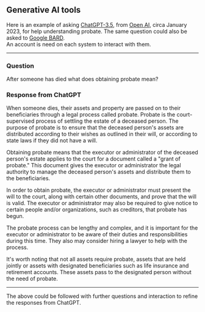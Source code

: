 ## Generative AI tools

Here is an example of asking [ChatGPT-3.5](https://chat.openai.com/), from  [Open AI](https://openai.com/), circa January 2023, for help understanding probate. The same question could also be asked to [Google BARD](https://bard.google.com/).  
An account is need on each system to interact with them.

___
### Question
After someone has died what does obtaining probate mean?

### Response from ChatGPT
When someone dies, their assets and property are passed on to their beneficiaries through a legal process called probate. Probate is the court-supervised process of settling the estate of a deceased person. The purpose of probate is to ensure that the deceased person's assets are distributed according to their wishes as outlined in their will, or according to state laws if they did not have a will.

Obtaining probate means that the executor or administrator of the deceased person's estate applies to the court for a document called a "grant of probate." This document gives the executor or administrator the legal authority to manage the deceased person's assets and distribute them to the beneficiaries.

In order to obtain probate, the executor or administrator must present the will to the court, along with certain other documents, and prove that the will is valid. The executor or administrator may also be required to give notice to certain people and/or organizations, such as creditors, that probate has begun.

The probate process can be lengthy and complex, and it is important for the executor or administrator to be aware of their duties and responsibilities during this time. They also may consider hiring a lawyer to help with the process.

It's worth noting that not all assets require probate, assets that are held jointly or assets with designated beneficiaries such as life insurance and retirement accounts. These assets pass to the designated person without the need of probate.
___

The above could be followed with further questions and interaction to refine the responses from ChatGPT.
